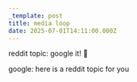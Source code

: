 ```yaml
---
_template: post
title: media loop
date: 2025-07-01T14:11:00.000Z
---
```

reddit topic: google it! 🤬

google: here is a reddit topic for you
